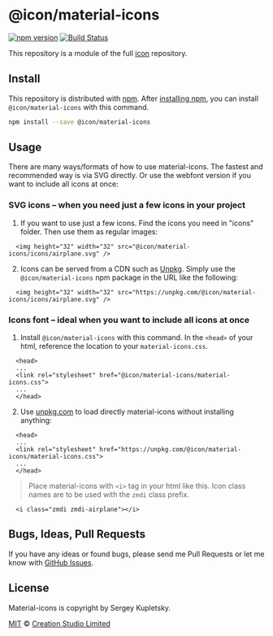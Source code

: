 # @icon/material-icons

[![npm version](https://img.shields.io/npm/v/@icon/material-icons.svg)](https://www.npmjs.org/package/@icon/material-icons)
[![Build Status](https://travis-ci.org/icon/icon.svg?branch=master)](https://travis-ci.org/icon/icon)

This repository is a module of the full [icon][icon] repository.

## Install

This repository is distributed with [npm]. After [installing npm][install-npm], you can install `@icon/material-icons` with this command.

```bash
npm install --save @icon/material-icons
```

## Usage

There are many ways/formats of how to use material-icons. The fastest and recommended way is via SVG directly. Or use the webfont version if you want to include all icons at once:

### SVG icons – when you need just a few icons in your project

  1. If you want to use just a few icons. Find the icons you need in "icons" folder. Then use them as regular images:

```
  <img height="32" width="32" src="@icon/material-icons/icons/airplane.svg" />
```

  2. Icons can be served from a CDN such as [Unpkg][Unpkg]. Simply use the `@icon/material-icons` npm package in the URL like the following:

```
  <img height="32" width="32" src="https://unpkg.com/@icon/material-icons/icons/airplane.svg" />
```

### Icons font – ideal when you want to include all icons at once

  1. Install `@icon/material-icons` with this command. In the `<head>` of your html, reference the location to your `material-icons.css`.

```
  <head>
  ...
  <link rel="stylesheet" href="@icon/material-icons/material-icons.css">
  ...
  </head>
```

  2. Use [unpkg.com][Unpkg] to load directly material-icons without installing anything:

```
  <head>
  ...
  <link rel="stylesheet" href="https://unpkg.com/@icon/material-icons/material-icons.css">
  ...
  </head>
```

> Place material-icons with `<i>` tag in your html like this. Icon class names are to be used with the `zmdi` class prefix.

```
  <i class="zmdi zmdi-airplane"></i>
```


## Bugs, Ideas, Pull Requests

If you have any ideas or found bugs, please send me Pull Requests or let me know with [GitHub Issues][github issues].

## License

Material-icons is copyright by Sergey Kupletsky.

[MIT](./LICENSE) &copy; [Creation Studio Limited](https://creationstudio.com/)

[icon]: https://github.com/icon/icon
[docs]: http://icon.github.io/
[npm]: https://www.npmjs.com/
[install-npm]: https://docs.npmjs.com/getting-started/installing-node
[sass]: http://sass-lang.com/
[github issues]: https://github.com/thecreation/icons/issues
[Unpkg]: https://unpkg.com